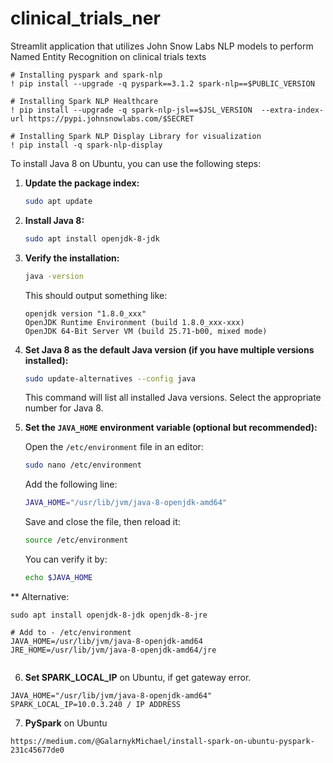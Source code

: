 # clinical_trials_ner
Streamlit application that utilizes John Snow Labs NLP models to perform Named Entity Recognition on clinical trials texts


```
# Installing pyspark and spark-nlp
! pip install --upgrade -q pyspark==3.1.2 spark-nlp==$PUBLIC_VERSION

# Installing Spark NLP Healthcare
! pip install --upgrade -q spark-nlp-jsl==$JSL_VERSION  --extra-index-url https://pypi.johnsnowlabs.com/$SECRET

# Installing Spark NLP Display Library for visualization
! pip install -q spark-nlp-display
```

To install Java 8 on Ubuntu, you can use the following steps:

1. **Update the package index:**
   ```bash
   sudo apt update
   ```

2. **Install Java 8:**
   ```bash
   sudo apt install openjdk-8-jdk
   ```

3. **Verify the installation:**
   ```bash
   java -version
   ```

   This should output something like:
   ```
   openjdk version "1.8.0_xxx"
   OpenJDK Runtime Environment (build 1.8.0_xxx-xxx)
   OpenJDK 64-Bit Server VM (build 25.71-b00, mixed mode)
   ```

4. **Set Java 8 as the default Java version (if you have multiple versions installed):**
   ```bash
   sudo update-alternatives --config java
   ```

   This command will list all installed Java versions. Select the appropriate number for Java 8.

5. **Set the `JAVA_HOME` environment variable (optional but recommended):**

   Open the `/etc/environment` file in an editor:
   ```bash
   sudo nano /etc/environment
   ```

   Add the following line:
   ```bash
   JAVA_HOME="/usr/lib/jvm/java-8-openjdk-amd64"
   ```

   Save and close the file, then reload it:
   ```bash
   source /etc/environment
   ```

   You can verify it by:
   ```bash
   echo $JAVA_HOME
   ```
** Alternative:
```
sudo apt install openjdk-8-jdk openjdk-8-jre

# Add to - /etc/environment
JAVA_HOME=/usr/lib/jvm/java-8-openjdk-amd64
JRE_HOME=/usr/lib/jvm/java-8-openjdk-amd64/jre


```
6. **Set SPARK_LOCAL_IP** on Ubuntu, if get gateway error.
```
JAVA_HOME="/usr/lib/jvm/java-8-openjdk-amd64"
SPARK_LOCAL_IP=10.0.3.240 / IP ADDRESS
```

7. **PySpark** on Ubuntu
```
https://medium.com/@GalarnykMichael/install-spark-on-ubuntu-pyspark-231c45677de0
```